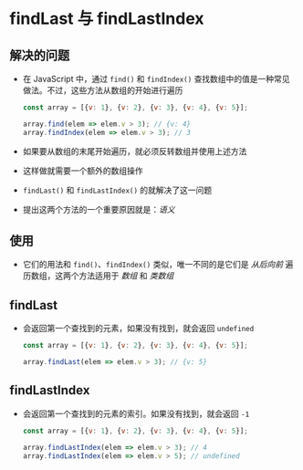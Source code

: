 # findLast 与 findLastIndex

## 解决的问题

+ 在 JavaScript 中，通过 `find()` 和 `findIndex()`  查找数组中的值是一种常见做法。不过，这些方法从数组的开始进行遍历

  ```js
  const array = [{v: 1}, {v: 2}, {v: 3}, {v: 4}, {v: 5}];

  array.find(elem => elem.v > 3); // {v: 4}
  array.findIndex(elem => elem.v > 3); // 3
  ```

+ 如果要从数组的末尾开始遍历，就必须反转数组并使用上述方法
+ 这样做就需要一个额外的数组操作
+ `findLast()` 和 `findLastIndex()` 的就解决了这一问题
+ 提出这两个方法的一个重要原因就是：*语义*

## 使用

+ 它们的用法和 `find()`、`findIndex()` 类似，唯一不同的是它们是 *从后向前* 遍历数组，这两个方法适用于 *数组* 和 *类数组*

## findLast

+ 会返回第一个查找到的元素，如果没有找到，就会返回 `undefined`

  ```js
  const array = [{v: 1}, {v: 2}, {v: 3}, {v: 4}, {v: 5}];

  array.findLast(elem => elem.v > 3); // {v: 5}
  ```

## findLastIndex

+ 会返回第一个查找到的元素的索引。如果没有找到，就会返回 `-1`

  ```js
  const array = [{v: 1}, {v: 2}, {v: 3}, {v: 4}, {v: 5}];

  array.findLastIndex(elem => elem.v > 3); // 4
  array.findLastIndex(elem => elem.v > 5); // undefined
  ```
